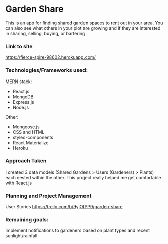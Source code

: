 # Garden Share

This is an app for finding shared garden spaces to rent out in your area. You can also see what others in your plot are growing and if they are interested in sharing, selling, buying, or bartering.

### Link to site
https://fierce-spire-98602.herokuapp.com/

### Technologies/Frameworks used:
MERN stack:
- React.js
- MongoDB
- Express.js
- Node.js

Other:
- Mongoose.js
- CSS and HTML
- styled-components
- React Materialize
- Heroku

### Approach Taken
I created 3 data models (Shared Gardens > Users (Gardeners) > Plants) each nested within the other. This project really helped me get comfortable with React.js

### Planning and Project Management
User Stories
https://trello.com/b/9yjOIPP9/garden-share

### Remaining goals:
Implement notifications to gardeners based on plant types and recent sunlight/rainfall

